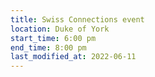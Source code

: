 ```yaml
---
title: Swiss Connections event
location: Duke of York
start_time: 6:00 pm
end_time: 8:00 pm
last_modified_at: 2022-06-11
---
```

